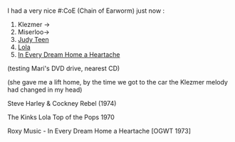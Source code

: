 #

I had a very nice #:CoE (Chain of Earworm) just now :

1. Klezmer ->
2. Miserloo->
3. [Judy Teen](https://www.youtube.com/watch?v=fQ5Ra-sln-s)
4. [Lola](https://www.youtube.com/watch?v=GP0X0CRMZLU)
5. [In Every Dream Home a Heartache](https://www.youtube.com/watch?v=G56DaSAeZfM)

(testing Mari's DVD drive, nearest CD)

  (she gave me a lift home, by the time we got to the car the Klezmer melody had changed in my head)

Steve Harley & Cockney Rebel (1974)

The Kinks Lola Top of the Pops 1970

Roxy Music - In Every Dream Home a Heartache [OGWT 1973]

